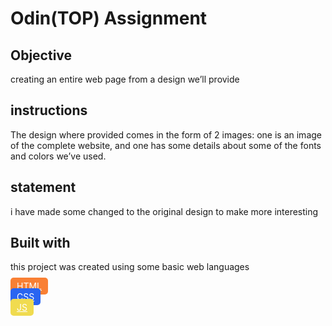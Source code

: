 # Odin(TOP) Assignment

## Objective

creating an entire web page from a design we’ll provide

## instructions

The design where provided comes in the form of 2 images: one is an image of the complete website, and one has some details about some of the fonts and colors we’ve used.

## statement

i have made some changed to the original design to make more interesting

## Built with

this project was created using some basic web languages

<a href="#" style="background-color:#f98034; padding: 5px 10px; color:#FFFFFF; border-radius: 5px;">HTML</a>
<br/>
<a href="#" style="background-color:#2965f1; padding: 5px 10px; color:#FFFFFF; border-radius: 5px;">CSS</a>
<br/>
<a href="#" style="background-color:#f0db4f; padding: 5px 10px; color:#FFFFFF; border-radius: 5px;">JS</a>
